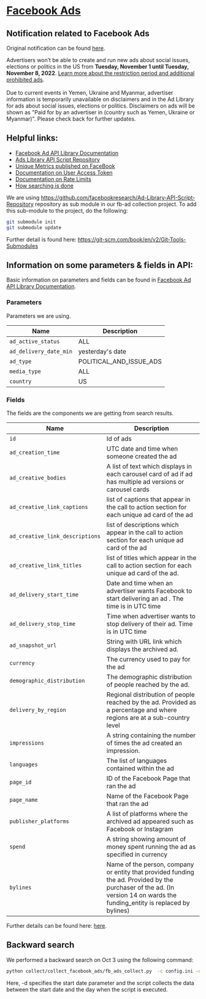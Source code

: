 # [Facebook Ads](https://www.facebook.com/ads/library/api/?source=archive-landing-page)

## Notification related to Facebook Ads
Original notification can be found [here](https://www.facebook.com/business/help/167836590566506?id=288762101909005).

Advertisers won’t be able to create and run new ads about social issues, elections or politics in the US from **Tuesday, November 1 until Tuesday, November 8, 2022**. [Learn more about the restriction period and additional prohibited ads](https://www.facebook.com/business/help/253606115684173). <br /><br />
Due to current events in Yemen, Ukraine and Myanmar, advertiser information is temporarily unavailable on disclaimers and in the Ad Library for ads about social issues, elections or politics. Disclaimers on ads will be shown as "Paid for by an advertiser in (country such as Yemen, Ukraine or Myanmar)". Please check back for further updates.


## Helpful links: <br />
- [Facebook Ad API Library Documentation](https://www.facebook.com/ads/library/api/?source=archive-landing-page)
- [Ads Library API Script Repository](https://github.com/facebookresearch/Ad-Library-API-Script-Repository)
- [Unique Metrics published on FaceBook](https://www.facebook.com/business/help/283579896000936)
- [Documentation on User Access Token](https://developers.facebook.com/docs/facebook-login/guides/access-tokens#usertokens)
- [Documentation on Rate Limits](https://developers.facebook.com/docs/graph-api/overview/rate-limiting/)
- [How searching is done](https://developers.facebook.com/docs/graph-api/reference/ads_archive/)

We are using https://github.com/facebookresearch/Ad-Library-API-Script-Repository repository as sub module in our fb-ad collection project. To add this sub-module to the project, do the following:

```sh
git submodule init
git submodule update
```

Further detail is found here:
https://git-scm.com/book/en/v2/Git-Tools-Submodules

## Information on some parameters & fields in API: <br />
Basic information on parameters and fields can be found in [Facebook Ad API Library Documentation](https://www.facebook.com/ads/library/api/?source=archive-landing-page).

### Parameters <br />
Parameters we are using.

| Name | Description |
| --- | ----------- |
| `ad_active_status` | ALL |
| `ad_delivery_date_min`|yesterday's date|
| `ad_type` | POLITICAL_AND_ISSUE_ADS |
| `media_type` | ALL |
| `country` | US |



### Fields <br />
The fields are the components we are getting from search results.

| Name | Description |
| --- | ----------- |
| `id` | Id of ads|
| `ad_creation_time` | UTC date and time when someone created the ad|
| `ad_creative_bodies` | A list of text which displays in each carousel card of ad if ad has multiple ad versions or carousel cards|
| `ad_creative_link_captions` | list of captions that appear in the call to action section for each unique ad card of the ad |
| `ad_creative_link_descriptions` | list of descriptions which appear in the call to action section for each unique ad card of the ad |
| `ad_creative_link_titles` | list of titles which appear in the call to action section for each unique ad card of the ad. |
| `ad_delivery_start_time` | Date and time when an advertiser wants Facebook to start delivering an ad . The time is in UTC time | 
| `ad_delivery_stop_time` | Time when advertiser wants to stop delivery of their ad. Time is in UTC time |
| `ad_snapshot_url` | String with URL link which displays the archived ad. |
| `currency` | The currency used to pay for the ad |
| `demographic_distribution` | The demographic distribution of people reached by the ad. |
| `delivery_by_region` | Regional distribution of people reached by the ad. Provided as a percentage and where regions are at a sub-country level |
| `impressions` | A string containing the number of times the ad created an impression. |
| `languages` | The list of languages contained within the ad |
| `page_id` | ID of the Facebook Page that ran the ad |
| `page_name` | Name of the Facebook Page that ran the ad |
| `publisher_platforms` | A list of platforms where the archived ad appeared such as Facebook or Instagram |
| `spend` | A string showing amount of money spent running the ad as specified in currency |
| `bylines`| Name of the person, company or entity that provided funding the ad. Provided by the purchaser of the ad.  (In version 14 on wards the funding_entity is replaced by bylines) |


Further details can be found here: [here](https://www.facebook.com/business/help/675615482516035?helpref=search&sr=1&query=impressions). <br />


## Backward search

We performed a backward search on Oct 3 using the following command:

```sh
python collect/collect_facebook_ads/fb_ads_collect.py  -c config.ini -d 2022-06-01
```

Here, -d specifies the start date parameter and the script collects the data between the start date and the day when the script is executed. <br />
